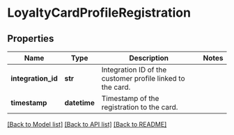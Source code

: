 # LoyaltyCardProfileRegistration

## Properties
Name | Type | Description | Notes
------------ | ------------- | ------------- | -------------
**integration_id** | **str** | Integration ID of the customer profile linked to the card. | 
**timestamp** | **datetime** | Timestamp of the registration to the card. | 

[[Back to Model list]](../README.md#documentation-for-models) [[Back to API list]](../README.md#documentation-for-api-endpoints) [[Back to README]](../README.md)


